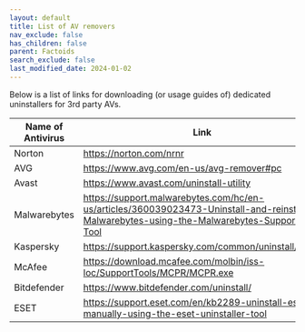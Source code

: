```yaml
---
layout: default
title: List of AV removers
nav_exclude: false
has_children: false
parent: Factoids
search_exclude: false
last_modified_date: 2024-01-02
---
```

Below is a list of links for downloading (or usage guides of) dedicated uninstallers for 3rd party AVs. 

|Name of Antivirus|Link|
|---|---|
|Norton|https://norton.com/nrnr|
|AVG|https://www.avg.com/en-us/avg-remover#pc|
|Avast|https://www.avast.com/uninstall-utility|
|Malwarebytes|https://support.malwarebytes.com/hc/en-us/articles/360039023473-Uninstall-and-reinstall-Malwarebytes-using-the-Malwarebytes-Support-Tool|
|Kaspersky|https://support.kaspersky.com/common/uninstall/1464|
|McAfee|https://download.mcafee.com/molbin/iss-loc/SupportTools/MCPR/MCPR.exe|
|Bitdefender|https://www.bitdefender.com/uninstall/|
|ESET|https://support.eset.com/en/kb2289-uninstall-eset-manually-using-the-eset-uninstaller-tool|
